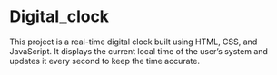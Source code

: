 # Digital_clock

This project is a real-time digital clock built using HTML, CSS, and JavaScript. It displays the current local time of the user’s system and updates it every second to keep the time accurate.
